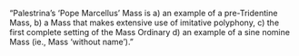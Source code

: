 “Palestrina’s ‘Pope Marcellus’ Mass is
a) an example of a pre-Tridentine  Mass, 
b)  a  Mass  that  makes  extensive  use  of  imitative  polyphony, 
c)  the  first  complete setting of the Mass Ordinary
d) an example of a sine nomine Mass (ie., Mass ‘without name’).”